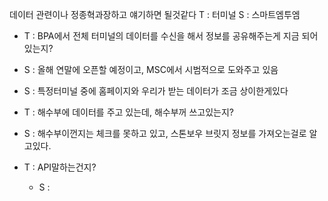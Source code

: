 
데이터 관련이나 정종혁과장하고 얘기하면 될것같다
T : 터미널
S : 스마트엠투엠

- T : BPA에서 전체 터미널의 데이터를 수신을 해서 정보를 공유해주는게 지금 되어있는지?
- S : 올해 연말에 오픈할 예정이고, MSC에서 시범적으로 도와주고 있음

- S : 특정터미널 중에 홈페이지와 우리가 받는 데이터가 조금 상이한게있다
- T : 해수부에 데이터를 주고 있는데, 해수부꺼 쓰고있는지?
- S : 해수부이껀지는 체크를 못하고 있고, 스톤보우 브릿지 정보를 가져오는걸로 알고있다. 
- T : API말하는건지?
	- S :